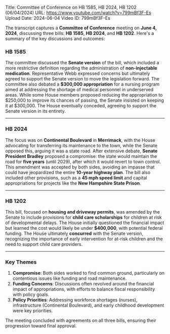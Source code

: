 Title: Committee of Conference on HB 1585, HB 2024, HB 1202 (06/04/2024)
URL: https://www.youtube.com/watch?v=799mBf3F-Es
Upload Date: 2024-06-04
Video ID: 799mBf3F-Es

The transcript captures a **Committee of Conference** meeting on **June 4, 2024**, discussing three bills: **HB 1585**, **HB 2024**, and **HB 1202**. Here's a summary of the key discussions and outcomes:

### **HB 1585**  
The committee discussed the **Senate version** of the bill, which included a more restrictive definition regarding the administration of **non-injectable medication**. Representative Webb expressed concerns but ultimately agreed to support the Senate version to move the legislation forward. The committee also debated a **$300,000 appropriation** for a nursing program aimed at addressing the shortage of medical personnel in underserved areas. While some House members proposed reducing the appropriation to $250,000 to improve its chances of passing, the Senate insisted on keeping it at $300,000. The House eventually conceded, agreeing to support the Senate version in its entirety.

---

### **HB 2024**  
The focus was on **Continental Boulevard** in **Merrimack**, with the House advocating for transferring its maintenance to the town, while the Senate opposed this, arguing it was a state road. After extensive debate, **Senate President Bradley** proposed a compromise: the state would maintain the road for **five years** (until 2029), after which it would revert to town control. This amendment was accepted by both sides, avoiding an impasse that could have jeopardized the entire **10-year highway plan**. The bill also included other provisions, such as a **45 mph speed limit** and capital appropriations for projects like the **New Hampshire State Prison**.

---

### **HB 1202**  
This bill, focused on **housing and driveway permits**, was amended by the Senate to include provisions for **child care scholarships** for children at risk of developmental delays. The House initially questioned the financial impact but learned the cost would likely be under **$400,000**, with potential federal funding. The House ultimately **concurred** with the Senate version, recognizing the importance of early intervention for at-risk children and the need to support child care providers.

---

### Key Themes  
1. **Compromise**: Both sides worked to find common ground, particularly on contentious issues like funding and road maintenance.  
2. **Funding Concerns**: Discussions often revolved around the financial impact of appropriations, with efforts to balance fiscal responsibility with policy goals.  
3. **Policy Priorities**: Addressing workforce shortages (nurses), infrastructure (Continental Boulevard), and early childhood development were key priorities.  

The meeting concluded with agreements on all three bills, ensuring their progression toward final approval.